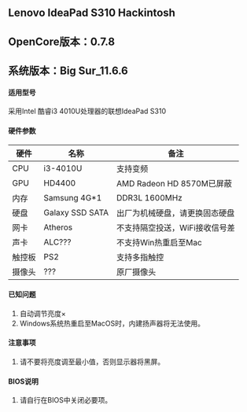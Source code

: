 ## Lenovo IdeaPad S310 Hackintosh

## OpenCore版本：0.7.8

## 系统版本：Big Sur_11.6.6

#### 适用型号

采用Intel 酷睿i3 4010U处理器的联想IdeaPad S310

#### 硬件参数
| 硬件  | 名称       | 备注            |
|-----|----------|---------------|
| CPU | i3-4010U | 支持变频 |
| GPU | HD4400   | AMD Radeon HD 8570M已屏蔽 |
| 内存 | Samsung 4G*1   | DDR3L 1600MHz |
| 硬盘 | Galaxy SSD SATA | 出厂为机械硬盘，请更换固态硬盘 |
| 网卡  | Atheros    | 不支持隔空投送，WiFi接收信号差   |
| 声卡  | ALC???   | 不支持Win热重启至Mac |
| 触控板 | PS2   | 支持多指触控 |
| 摄像头 | ??? | 原厂摄像头 |

#### 已知问题

1.  自动调节亮度×
2.  Windows系统热重启至MacOS时，内建扬声器将无法使用。

#### 注意事项

1.  请不要将亮度调至最小值，否则显示器将黑屏。

#### BIOS说明

1.  请自行在BIOS中关闭必要项。
